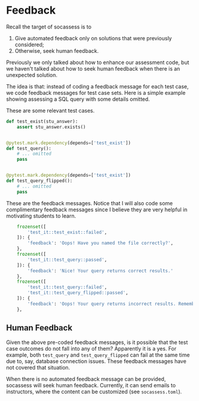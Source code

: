 # Feedback

Recall the target of socassess is to

1. Give automated feedback only on solutions that were previously considered;
1. Otherwise, seek human feedback.

Previously we only talked about how to enhance our assessment code, but we
haven't talked about how to seek human feedback when there is an unexpected
solution.

The idea is that: instead of coding a feedback message for each test case, we
code feedback messages for test case sets. Here is a simple example showing
assessing a SQL query with some details omitted.

These are some relevant test cases.

```python
def test_exist(stu_answer):
    assert stu_answer.exists()


@pytest.mark.dependency(depends=['test_exist'])
def test_query():
    # ... omitted
    pass


@pytest.mark.dependency(depends=['test_exist'])
def test_query_flipped():
    # ... omitted
    pass
```

These are the feedback messages. Notice that I will also code some complimentary
feedback messages since I believe they are very helpful in motivating students
to learn.

```python
    frozenset([
        'test_it::test_exist::failed',
    ]): {
        'feedback': 'Oops! Have you named the file correctly?',
    },
    frozenset([
        'test_it::test_query::passed',
    ]): {
        'feedback': 'Nice! Your query returns correct results.'
    },
    frozenset([
        'test_it::test_query::failed',
        'test_it::test_query_flipped::passed',
    ]): {
        'feedback': 'Oops! Your query returns incorrect results. Remember you can always contact the instructor team if you have spent too much time figuring it out on your own.'
    },
```

## Human Feedback

Given the above pre-coded feedback messages, is it possible that the test case
outcomes do not fall into any of them? Apparently it is a yes. For example, both
`test_query` and `test_query_flipped` can fail at the same time due to, say,
database connection issues. These feedback messages have not covered that
situation.

When there is no automated feedback message can be provided, socassess will seek
human feedback. Currently, it can send emails to instructors, where the content
can be customized (see `socassess.toml`).
